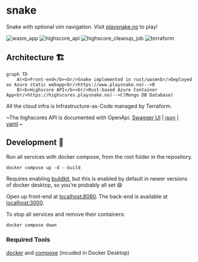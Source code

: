 # snake

Snake with optional vim navigation.
Visit [playsnake.no](https://www.playsnake.no) to play!

![wasm\_app](https://github.com/christianfosli/snake/workflows/wasm_app/badge.svg)
![highscore\_api](https://github.com/christianfosli/snake/workflows/highscore_api/badge.svg)
![highscore\_cleanup\_job](https://github.com/christianfosli/snake/workflows/highscore_cleanup_job/badge.svg)
![terraform](https://github.com/christianfosli/snake/actions/workflows/terraform.yml/badge.svg)

## Architecture 🏗

```mermaid
graph TD
    A(<b>Front-end</b><br/>Snake implemented in rust/wasm<br/>Deployed as Azure static webapp<br/>https://www.playsnake.no)-->B
    B(<b>Highscore API</b><br/>Rust-based Azure Container App<br/>https://highscores.playsnake.no)-->C(Mongo DB Database)
```

All the cloud infra is Infrastructure-as-Code managed by Terraform.

~The highscores API is documented with OpenApi. [Swagger UI](https://highscores.playsnake.no/api/swagger/ui) |
[json](https://highscores.playsnake.no/api/swagger.json) | [yaml](https://highscores.playsnake.no/api/swagger.yaml).~

## Development 🐳

Run all services with docker compose, from the root folder in the repository.

```console
docker compose up -d --build
```

Requires enabling [buildkit](https://docs.docker.com/develop/develop-images/build_enhancements/),
but this is enabled by default in newer versions of docker desktop, so you're probably all set :smile:


Open up front-end at [localhost:8080](http://localhost:8080).
The back-end is available at [localhost:3000](http://localhost:3000).

To stop all services and remove their containers:

```console
docker compose down
```

### Required Tools

[docker](https://www.docker.com/) and [compose](https://github.com/docker/compose)
(incuded in Docker Desktop)
